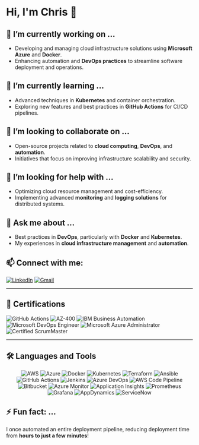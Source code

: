 # Hi, I'm Chris 👋

## 🔭 I’m currently working on ...
- Developing and managing cloud infrastructure solutions using **Microsoft Azure** and **Docker**.
- Enhancing automation and **DevOps practices** to streamline software deployment and operations.

## 🌱 I’m currently learning ...
- Advanced techniques in **Kubernetes** and container orchestration.
- Exploring new features and best practices in **GitHub Actions** for CI/CD pipelines.

## 👯 I’m looking to collaborate on ...
- Open-source projects related to **cloud computing**, **DevOps**, and **automation**.
- Initiatives that focus on improving infrastructure scalability and security.

## 🤔 I’m looking for help with ...
- Optimizing cloud resource management and cost-efficiency.
- Implementing advanced **monitoring** and **logging solutions** for distributed systems.

## 💬 Ask me about ...
- Best practices in **DevOps**, particularly with **Docker** and **Kubernetes**.
- My experiences in **cloud infrastructure management** and **automation**.

## 📫 Connect with me:
[![LinkedIn](https://img.shields.io/badge/LinkedIn-0077B5?style=for-the-badge&logo=linkedin&logoColor=white)](https://www.linkedin.com/in/chris-regy/)
[![Gmail](https://img.shields.io/badge/Email-D14836?style=for-the-badge&logo=gmail&logoColor=white)](mailto:chrisregy97@gmail.com)

---

## 📜 Certifications
![GitHub Actions](https://img.shields.io/badge/GitHub_Actions-2088FF?style=for-the-badge&logo=github-actions&logoColor=white)
![AZ-400](https://img.shields.io/badge/AZ-400-0078D7?style=for-the-badge&logo=microsoft-azure&logoColor=white)
![IBM Business Automation](https://img.shields.io/badge/IBM_Business_Automation-052FAD?style=for-the-badge&logo=ibm&logoColor=white)
![Microsoft DevOps Engineer](https://img.shields.io/badge/Microsoft_DevOps_Engineer-0078D7?style=for-the-badge&logo=microsoft-azure&logoColor=white)
![Microsoft Azure Administrator](https://img.shields.io/badge/Microsoft_Azure_Administrator-0078D7?style=for-the-badge&logo=microsoft-azure&logoColor=white)
![Certified ScrumMaster](https://img.shields.io/badge/Certified_ScrumMaster-009FDA?style=for-the-badge&logo=scrumalliance&logoColor=white)

---

## 🛠️ Languages and Tools
<p align="center">
  <img src="https://img.icons8.com/color/48/000000/amazon-web-services.png" alt="AWS"/>
  <img src="https://img.icons8.com/fluency/48/000000/azure-1.png" alt="Azure"/>
  <img src="https://img.icons8.com/color/48/000000/docker.png" alt="Docker"/>
  <img src="https://img.icons8.com/color/48/000000/kubernetes.png" alt="Kubernetes"/>
  <img src="https://img.icons8.com/color/48/000000/terraform.png" alt="Terraform"/>
  <img src="https://img.icons8.com/color/48/000000/ansible.png" alt="Ansible"/>
  <img src="https://img.icons8.com/color/48/000000/github-actions.png" alt="GitHub Actions"/>
  <img src="https://img.icons8.com/color/48/000000/jenkins.png" alt="Jenkins"/>
  <img src="https://img.icons8.com/fluency/48/000000/azure-devops.png" alt="Azure DevOps"/>
  <img src="https://img.icons8.com/color/48/000000/amazon-web-services.png" alt="AWS Code Pipeline"/>
  <img src="https://img.icons8.com/color/48/000000/bitbucket.png" alt="Bitbucket"/>
  <img src="https://img.icons8.com/color/48/000000/azure.png" alt="Azure Monitor"/>
  <img src="https://img.icons8.com/color/48/000000/new-logo.png" alt="Application Insights"/>
  <img src="https://img.icons8.com/color/48/000000/prometheus-app.png" alt="Prometheus"/>
  <img src="https://img.icons8.com/color/48/000000/grafana.png" alt="Grafana"/>
  <img src="https://img.icons8.com/color/48/000000/appdynamics.png" alt="AppDynamics"/>
  <img src="https://img.icons8.com/color/48/000000/servicenow.png" alt="ServiceNow"/>
</p>



## ⚡ Fun fact: ...
I once automated an entire deployment pipeline, reducing deployment time from **hours to just a few minutes**!
